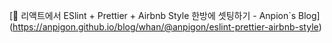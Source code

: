[🚀 리액트에서 ESlint + Prettier + Airbnb Style 한방에 셋팅하기 - Anpion`s Blog] (https://anpigon.github.io/blog/whan/@anpigon/eslint-prettier-airbnb-style)
